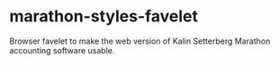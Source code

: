 # marathon-styles-favelet
Browser favelet to make the web version of Kalin Setterberg Marathon accounting software usable.
